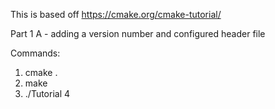 This is based off https://cmake.org/cmake-tutorial/

Part 1 A - adding a version number and configured header file

Commands:
1. cmake .
2. make
3. ./Tutorial 4
